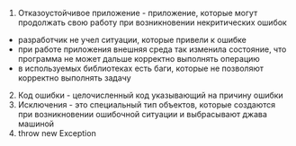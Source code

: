 1. Отказоустойчивое приложение - приложение, которые могут 
продолжать свою работу при возникновении некритических ошибок
* разработчик не учел ситуации, которые привели к ошибке
* при работе приложения внешняя среда так изменила состояние,
что программа не может дальше корректно выполнять операцию
* в используемых библиотеках есть баги, 
которые не позволяют корректно выполнять задачу
2. Код ошибки - целочисленный код указывающий на причину ошибки
3. Исключения - это специальный тип объектов, которые создаются при возникновении 
ошибочной ситуации и выбрасывают джава машиной
4. throw new Exception